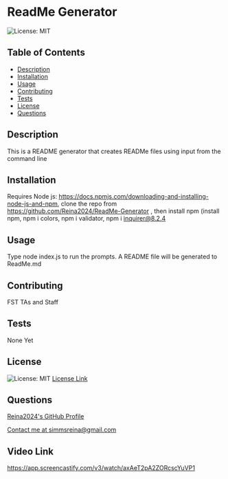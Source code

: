 
# ReadMe Generator
![License: MIT](https://img.shields.io/badge/License-MIT-yellow.svg)

## Table of Contents

  - [Description](#description)
  - [Installation](#installation)
  - [Usage](#usage)
  - [Contributing](#contributing)
  - [Tests](#tests)
  - [License](#license)
  - [Questions](#questions)

## Description
This is a README generator that creates READMe files using input from the command line

## Installation
Requires Node js: https://docs.npmjs.com/downloading-and-installing-node-js-and-npm, clone the repo from https://github.com/Reina2024/ReadMe-Generator  , then install  npm (install npm, npm i colors, npm i validator, npm i   inquirer@8.2.4

## Usage
Type node index.js to run the prompts. A README file will be generated to ReadMe.md

## Contributing
FST TAs and Staff

## Tests
None Yet


## License
![License: MIT](https://img.shields.io/badge/License-MIT-yellow.svg) [License Link](https://opensource.org/licenses/MIT)
## Questions

[Reina2024's GitHub Profile](https://github.com/Reina2024)

[Contact me at simmsreina@gmail.com](mailto:simmsreina@gmail.com)

## Video Link
https://app.screencastify.com/v3/watch/axAeT2pA2ZORcscYuVP1

